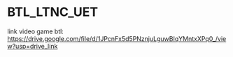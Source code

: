 # BTL_LTNC_UET
 link video game btl: https://drive.google.com/file/d/1JPcnFx5d5PNznjuLguwBIqYMntxXPq0_/view?usp=drive_link
 
